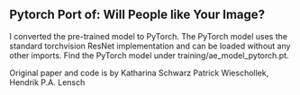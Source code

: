 ## Pytorch Port of: Will People like Your Image?
I converted the pre-trained model to PyTorch. The PyTorch model uses the standard torchvision ResNet implementation and can be loaded without any other imports.
Find the PyTorch model under training/ae_model_pytorch.pt.

Original paper and code is by Katharina Schwarz Patrick Wieschollek, Hendrik P.A. Lensch
